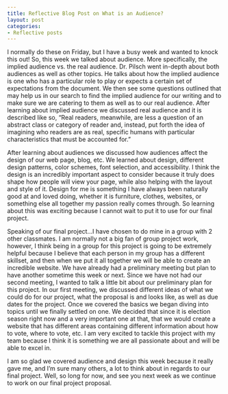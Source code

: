 ```yaml
---
title: Reflective Blog Post on What is an Audience?
layout: post
categories:
- Reflective posts
---
```

I normally do these on Friday, but I have a busy week and wanted to knock this out! So, this week we talked about audience. More specifically, the implied audience vs. the real audience. Dr. Pilsch went in-depth about both audiences as well as other topics. He talks about how the implied audience is one who has a particular role to play or expects a certain set of expectations from the document. We then see some questions outlined that may help us in our search to find the implied audience for our writing and to make sure we are catering to them as well as to our real audience. After learning about implied audience we discussed real audience and it is described like so, “Real readers, meanwhile, are less a question of an abstract class or category of reader and, instead, put forth the idea of imagining who readers are as real, specific humans with particular characteristics that must be accounted for.” 

After learning about audiences we discussed how audiences affect the design of our web page, blog, etc. We learned about design, different design patterns, color schemes, font selection, and accessibility. I think the design is an incredibly important aspect to consider because it truly does shape how people will view your page, while also helping with the layout and style of it. Design for me is something I have always been naturally good at and loved doing, whether it is furniture, clothes, websites, or something else all together my passion really comes through. So learning about this was exciting because I cannot wait to put it to use for our final project. 

Speaking of our final project...I have chosen to do mine in a group with 2 other classmates. I am normally not a big fan of group project work, however, I think being in a group for this project is going to be extremely helpful because I believe that each person in my group has a different skillset, and then when we put it all together we will be able to create an incredible website. We have already had a preliminary meeting but plan to have another sometime this week or next. Since we have not had our second meeting, I wanted to talk a little bit about our preliminary plan for this project. In our first meeting, we discussed different ideas of what we could do for our project, what the proposal is and looks like, as well as due dates for the project. Once we covered the basics we began diving into topics until we finally settled on one. We decided that since it is election season right now and a very important one at that, that we would create a website that has different areas containing different information about how to vote, where to vote, etc. I am very excited to tackle this project with my team because I think it is something we are all passionate about and will be able to excel in. 

I am so glad we covered audience and design this week because it really gave me, and I’m sure many others, a lot to think about in regards to our final project. Well, so long for now, and see you next week as we continue to work on our final project proposal. 
